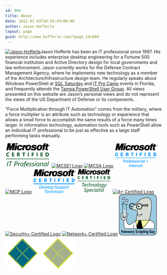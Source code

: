 ```yaml
---
id: 804
title: About
date: 2012-01-03T20:59:43+00:00
author: Jason Hofferle
layout: page
guid: http://www.hofferle.com/?page_id=804
---
```

[<img src="/assets/img/250x250.png" alt="Jason Hofferle" title="Jason Hofferle" width="250" height="250" class="alignleft size-full wp-image-961" srcset="https://www.hofferle.com/wp-content/uploads/2012/01/250x250.png 250w, https://www.hofferle.com/wp-content/uploads/2012/01/250x250-150x150.png 150w" sizes="(max-width: 250px) 100vw, 250px" />](/assets/img/250x250.png)Jason Hofferle has been an IT professional since 1997. His experience includes enterprise desktop engineering for a Fortune 500 financial institution and Active Directory design for local governments and law enforcement. Jason currently works for the Defense Contract Management Agency, where he implements new technology as a member of the Architecture/Infrastructure design team. He regularly speaks about Windows PowerShell at <a href="http://www.sqlsaturday.com/" target="_blank">SQL Saturday</a> and <a href="http://itprocamp.com/" target="_blank">IT Pro Camp</a> events in Florida, and frequently attends the <a href="http://powershellgroup.org/tampa.fl" target="_blank">Tampa PowerShell User Group</a>. All views presented on this website are Jason&#8217;s personal views and do not represent the views of the US Department of Defense or its components.

&#8220;Force Multiplication through IT Automation&#8221; comes from the military, where a force multiplier is an attribute such as technology or experience that allows a small force to accomplish the same results of a force many times larger. In information technology, automation tools such as PowerShell allow an individual IT professional to be just as effective as a large staff performing tasks manually.

[<img src="/assets/img/MCITPrgb.gif" alt="MCITP Logo" title="MCITP Logo" width="145" height="80" class="alignnone size-full wp-image-1407" />](/assets/img/MCITPrgb.gif) [<img src="/assets/img/MCSE1rgb.gif" alt="MCSE1 Logo" title="MCSE1 Logo" width="160" height="80" class="alignnone size-full wp-image-1411" srcset="https://www.hofferle.com/wp-content/uploads/2012/11/MCSE1rgb.gif 160w, https://www.hofferle.com/wp-content/uploads/2012/11/MCSE1rgb-150x75.gif 150w" sizes="(max-width: 160px) 100vw, 160px" />](/assets/img/MCSE1rgb.gif) [<img src="/assets/img/MCSArgb.gif" alt="MCSA Logo" title="MCSA Logo" width="171" height="80" class="alignnone size-full wp-image-1410" srcset="https://www.hofferle.com/wp-content/uploads/2012/11/MCSArgb.gif 171w, https://www.hofferle.com/wp-content/uploads/2012/11/MCSArgb-150x70.gif 150w" sizes="(max-width: 171px) 100vw, 171px" />](/assets/img/MCSArgb.gif) [<img src="/assets/img/MCPIrgb.gif" alt="MCPI Logo" title="MCPI Logo" width="138" height="80" class="alignnone size-full wp-image-1409" />](/assets/img/MCPIrgb.gif) [<img src="/assets/img/MCPrgb.gif" alt="MCP Logo" title="MCP Logo" width="160" height="80" class="alignnone size-full wp-image-1408" srcset="https://www.hofferle.com/wp-content/uploads/2012/11/MCPrgb.gif 160w, https://www.hofferle.com/wp-content/uploads/2012/11/MCPrgb-150x75.gif 150w" sizes="(max-width: 160px) 100vw, 160px" />](/assets/img/MCPrgb.gif) [<img src="/assets/img/MCDSTrgb.gif" alt="MCDST Logo" title="MCDST Logo" width="138" height="80" class="alignnone size-full wp-image-1406" />](/assets/img/MCDSTrgb.gif) [<img src="/assets/img/MCTSrgb.gif" alt="MCTS Logo" title="MCTS Logo" width="110" height="80" class="alignnone size-full wp-image-1412" />](/assets/img/MCTSrgb.gif) [<img src="/assets/img/A+_Certified-150x114.jpg" alt="A+ Certified Logo" title="A+ Certified Logo" width="150" height="114" class="alignnone size-thumbnail wp-image-1405" srcset="https://www.hofferle.com/wp-content/uploads/2012/11/A+_Certified-150x114.jpg 150w, https://www.hofferle.com/wp-content/uploads/2012/11/A+_Certified.jpg 270w" sizes="(max-width: 150px) 100vw, 150px" />](/assets/img/A+_Certified.jpg) [<img src="/assets/img/Security+_Certified-150x61.jpg" alt="Security+ Certified Logo" title="Security+ Certified Logo" width="150" height="61" class="alignnone size-thumbnail wp-image-1414" srcset="https://www.hofferle.com/wp-content/uploads/2012/11/Security+_Certified-150x61.jpg 150w, https://www.hofferle.com/wp-content/uploads/2012/11/Security+_Certified-300x123.jpg 300w, https://www.hofferle.com/wp-content/uploads/2012/11/Security+_Certified.jpg 383w" sizes="(max-width: 150px) 100vw, 150px" />](/assets/img/Security+_Certified.jpg) [<img src="/assets/img/Network+Certified-150x67.jpg" alt="Network+ Certified Logo" title="Network+ Certified Logo" width="150" height="67" class="alignnone size-thumbnail wp-image-1413" srcset="https://www.hofferle.com/wp-content/uploads/2012/11/Network+Certified-150x67.jpg 150w, https://www.hofferle.com/wp-content/uploads/2012/11/Network+Certified-300x134.jpg 300w, https://www.hofferle.com/wp-content/uploads/2012/11/Network+Certified.jpg 610w" sizes="(max-width: 150px) 100vw, 150px" />](/assets/img/Network+Certified.jpg) [<img src="/assets/img/Honorary-Scripting-Guy_medium.png" alt="Honorary Scripting Guy Medium Badge" title="Honorary Scripting Guy Medium Badge" width="121" height="132" class="alignnone size-full wp-image-1403" />](/assets/img/Honorary-Scripting-Guy_medium.png) [<img src="/assets/img/Lifecycle_webversion.gif" alt="ITIL Lifecycle Logo" title="ITIL Lifecycle Logo" width="110" height="110" class="alignnone size-full wp-image-1417" />](/assets/img/Lifecycle_webversion.gif) [<img src="/assets/img/Foundation_webversion.gif" alt="ITIL Foundation Diamond Logo" title="ITIL Foundation Diamond Logo" width="110" height="110" class="alignnone size-full wp-image-1416" />](/assets/img/Foundation_webversion.gif)